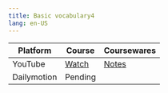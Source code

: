 ```yaml
---
title: Basic vocabulary4
lang: en-US
---
```


| Platform | Course                                                                                      | Coursewares                                                     |
|-----------|----------------------------------------------------------------------------------------------|-----------------------------------------------------------------|
| YouTube   | [Watch](https://www.youtube.com/watch?v=7pSQoHhiD3c&list=PLm0MFkgiW1JivqeqHCq9A1igNbNrfiwfw) | [Notes](../../public/english/Basic%20Courses/pdf/4%20Notes.pdf) |
| Dailymotion  | Pending                                                                                      |                                                                 |

